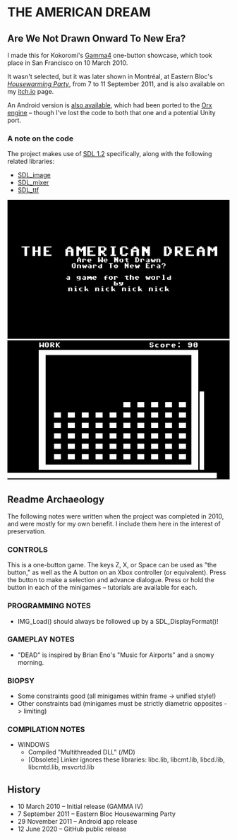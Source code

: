 # THE AMERICAN DREAM
## Are We Not Drawn Onward To New Era?

I made this for Kokoromi's [Gamma4](https://www.kickstarter.com/projects/1188957169/gamma4-kokoromi-brings-legendary-indie-game-showc) one-button showcase, which took place in San Francisco on 10 March 2010.

It wasn't selected, but it was later shown in Montréal, at Eastern Bloc's *[Housewarming Party](https://easternbloc.ca/en/housewarming-party)*, from 7 to 11 September 2011, and is also available on my [itch.io](https://nicknicknicknick.itch.io/the-american-dream-awndo) page.

An Android version is [also available](https://play.google.com/store/apps/details?id=org.newton64.TheAmericanDream), which had been ported to the [Orx engine](http://orx-project.org/) – though I've lost the code to both that one and a potential Unity port.

### A note on the code
The project makes use of [SDL 1.2](https://www.libsdl.org/download-1.2.php) specifically, along with the following related libraries:
* [SDL_image](https://www.libsdl.org/projects/SDL_image/release-1.2.html)
* [SDL_mixer](https://www.libsdl.org/projects/SDL_mixer/release-1.2.html)
* [SDL_ttf](https://www.libsdl.org/projects/SDL_ttf/release-1.2.html)

![image](assets/images/screenshots/title.png) ![image](assets/images/screenshots/work.png)

## Readme Archaeology

The following notes were written when the project was completed in 2010, and were mostly for my own benefit. I include them here in the interest of preservation.

### CONTROLS
This is a one-button game. The keys Z, X, or Space can be used as "the button," as well as the A button on an Xbox controller (or equivalent). Press the button to make a selection and advance dialogue. Press or hold the button in each of the minigames – tutorials are available for each.

### PROGRAMMING NOTES
* IMG_Load() should always be followed up by a SDL_DisplayFormat()!

### GAMEPLAY NOTES
* "DEAD" is inspired by Brian Eno's "Music for Airports" and a snowy morning.

### BIOPSY
* Some constraints good (all minigames within frame -> unified style!)
* Other constraints bad (minigames must be strictly diametric opposites -> limiting)

### COMPILATION NOTES
* WINDOWS
  * Compiled "Multithreaded DLL" (/MD)
  * [Obsolete] Linker ignores these libraries: libc.lib, libcmt.lib, libcd.lib, libcmtd.lib, msvcrtd.lib
  
## History
* 10 March 2010 – Initial release (GAMMA IV)
* 7 September 2011 – Eastern Bloc Housewarming Party
* 29 November 2011 – Android app release
* 12 June 2020 – GitHub public release
